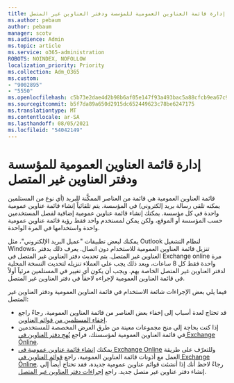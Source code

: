 ```yaml
---
title: إدارة قائمة العناوين العمومية للمؤسسة ودفتر العناوين غير المتصل
ms.author: pebaum
author: pebaum
manager: scotv
ms.audience: Admin
ms.topic: article
ms.service: o365-administration
ROBOTS: NOINDEX, NOFOLLOW
localization_priority: Priority
ms.collection: Adm_O365
ms.custom:
- "9002895"
- "5550"
ms.openlocfilehash: c5b73e2dae4d2b98b6af05e147f93a493bac5a88cfcb9ea67c979264aba34ceb
ms.sourcegitcommit: b5f7da89a650d2915dc652449623c78be6247175
ms.translationtype: MT
ms.contentlocale: ar-SA
ms.lasthandoff: 08/05/2021
ms.locfileid: "54042149"
---
```

# <a name="managing-organization-global-address-list-gal-and-offline-address-book-oab"></a>إدارة قائمة العناوين العمومية للمؤسسة ودفتر العناوين غير المتصل

قائمة العناوين العمومية هي قائمة من العناصر الممكَّنة للبريد (أي نوع من المستلمين يمكنه تلقي رسالة بريد إلكتروني) في المؤسسة. يتم تلقائياً إنشاء قائمة عناوين عمومية واحدة في كل مؤسسة. يمكنك إنشاء قائمة عناوين عمومية إضافية لفصل المستخدمين حسب المؤسسة أو الموقع، ولكن يمكن لمستخدم واحد فقط رؤية قائمة عناوين عمومية واحدة واستخدامها في المرة الواحدة.

يمكنك لبعض تطبيقات "عميل البريد الإلكتروني"، مثل Outlook لنظام التشغيل Windows، تنزيل قائمة العناوين العمومية للاستخدام دون اتصال. يعرف ذلك بدفتر العناوين غير المتصل. يتم تحديث دفتر العناوين غير المتصل في Exchange online مرة واحدة فقط كل 8 ساعات، وبعد ذلك يجب على العملاء تنزيله لتحديث النسخة المحلية لدفتر العناوين غير المتصل الخاصة بهم. ويجب أن يكون أي تغيير في المستلمين مرئياً أولاً في قائمة العناوين العمومية لإجراءه لاحقاً في دفتر العناوين غير المتصل.

فيما يلي بعض الإجراءات شائعة الاستخدام في قائمة العناوين العمومية ودفتر العناوين غير المتصل:

- قد تحتاج لعدة أسباب إلى إخفاء بعض العناصر من قائمة العناوين العمومية. رجاءً راجع [إخفاء المستلمين من قوائم العناوين](https://docs.microsoft.com/exchange/address-books/address-lists/manage-address-lists#hide-recipients-from-address-lists).
- إذا كنت بحاجة إلى منح مجموعات معينة من طرق العرض المخصصة للمستخدمين في قائمة العناوين العمومية لمؤسستك، فراجع [نُهج دفتر العناوين في Exchange Online](https://docs.microsoft.com/exchange/address-books/address-book-policies/address-book-policies).
- يمكنك [إنشاء قائمة عناوين عمومية في Exchange Online](https://docs.microsoft.com/exchange/address-books/address-lists/create-global-address-list) وللتعرّف على طريقة العمل مع أذونات قائمة العناوين العمومية، راجع [قوائم العناوين في Exchange Online](https://docs.microsoft.com/exchange/address-books/address-lists/address-lists). رجاءً لاحظ أنك إذا أنشئت قوائم عناوين عمومية جديدة، فقد تحتاج أيضاً إلى إنشاء دفتر عناوين غير متصل جديد. راجع [إجراءات دفتر العناوين غير المتصل](https://docs.microsoft.com/exchange/address-books/offline-address-books/offline-address-book-procedures).
